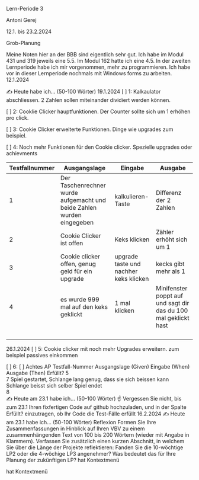Lern-Periode 3

Antoni Gerej

12.1. bis 23.2.2024

Grob-Planung


Meine Noten hier an der BBB sind eigentlich sehr gut. Ich habe im Modul 431 und 319 jeweils eine 5.5. Im Modul 162 hatte ich eine 4.5. In der zweiten Lernperiode habe ich mir vorgenommen, mehr zu programmieren. Ich habe vor in dieser Lernperiode nochmals mit Windows forms zu arbeiten.
12.1.2024


✍️ Heute habe ich... (50-100 Wörter)
19.1.2024
[ ] 1: Kalkaulator abschliessen. 2 Zahlen sollen miteinander dividiert werden können.

[ ] 2: Cooklie Clicker hauptfunktionen. Der Counter sollte sich um 1 erhöhen pro click.

[ ] 3: Cookie Clicker erweiterte Funktionen. Dinge wie upgrades zum beispiel.

[ ] 4: Noch mehr Funktionen für den Cookie clicker. Spezielle upgrades oder achievments 

| Testfallnummer    | Ausgangslage |Eingabe                                             | Ausgabe|
| ----------| ------- | ------------------------------------------------------------ |------------------------------------|
|     1      |Der Taschenrechner wurde aufgemacht und beide Zahlen wurden eingegeben  | kalkulieren-Taste | Differenz der 2 Zahlen |
|    2   |Cookie Clicker ist offen  |        Keks klicken                                                      | Zähler erhöht sich um 1 |
|   3   | Cookie clicker offen, genug geld für ein upgrade   |          upgrade taste und nachher keks klicken                                                    | kecks gibt mehr als 1 |
|   4   |  es wurde 999 mal auf den keks geklickt | 1 mal klicken  | Minifenster poppt auf und sagt dir das du 100 mal geklickt hast  |
|     |    |  |   |
|       |    |   |   |
|      |    | |   |
|    |  |  |







26.1.2024
[ ] 5: Cookie clicker mit noch mehr Upgrades erweitern. zum beispiel passives einkommen

[ ] 6: 
[ ] Achtes AP
Testfall-Nummer	Ausgangslage (Given)	Eingabe (When)	Ausgabe (Then)	Erfüllt?
5	 	 	 	 
7	Spiel gestartet, Schlange lang genug, dass sie sich beissen kann	Schlange beisst sich selber	Spiel endet	 
8	 	 	 	 
✍️ Heute am 23.1 habe ich... (50-100 Wörter)
☝️ Vergessen Sie nicht, bis zum 23.1 Ihren fixfertigen Code auf github hochzuladen, und in der Spalte Erfüllt? einzutragen, ob Ihr Code die Test-Fälle erfüllt
16.2.2024
✍️ Heute am 23.1 habe ich... (50-100 Wörter)
Reflexion
Formen Sie Ihre Zusammenfassungen in Hinblick auf Ihren VBV zu einem zusammenhängenden Text von 100 bis 200 Wörtern (wieder mit Angabe in Klammern).
Verfassen Sie zusätzlich einen kurzen Abschnitt, in welchem Sie über die Länge der Projekte reflektieren: Fanden Sie die 10-wöchtige LP2 oder die 4-wöchige LP3 angenehmer? Was bedeutet das für Ihre Planung der zukünftigen LP?
hat Kontextmenü


hat Kontextmenü
